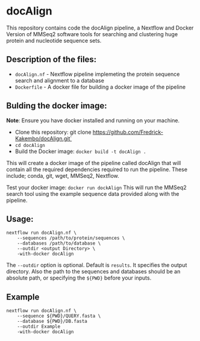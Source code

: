 # docAlign
This repository contains code the docAlign pipeline, a Nextflow and Docker Version of MMSeq2 software tools for searching  and clustering huge protein and nucleotide sequence sets. 

## Description of the files:
- `docAlign.nf` - Nextflow pipeline implemeting the protein sequence search and alignment to a database
- `Dockerfile` - A docker file for building a docker image of the pipeline

## Bulding the docker image:
**Note**: Ensure you have docker installed and running on your machine. 
- Clone this repository: git clone https://github.com/Fredrick-Kakembo/docAlign.git`
- `cd docAlign`
- Build the Docker image: `docker build -t docAlign .`

This will create a docker image of the pipeline called docAlign that will contain all the required dependencies required to run the pipeline. These include; conda, git, wget, MMSeq2, Nextflow. 

Test your docker image: `docker run dockAlign`
This will run the MMSeq2 search tool using the example sequence data provided along with the pipeline.

## Usage:
```
nextflow run docAlign.nf \
    --sequences /path/to/protein/sequences \
    --databases /path/to/database \
    --outdir <output Directory> \
    -with-docker docAlign
```

The `--outdir` option is optional. Default is `results`. It specifies the output directory. Also the path to the sequences and databases should be an absolute path, or specifying the `${PWD}` before your inputs. 

## Example
```
nextflow run docAlign.nf \
    --sequence ${PWD}/QUERY.fasta \
    --database ${PWD}/DB.fasta 
    --outdir Example 
    -with-docker docAlign
```

